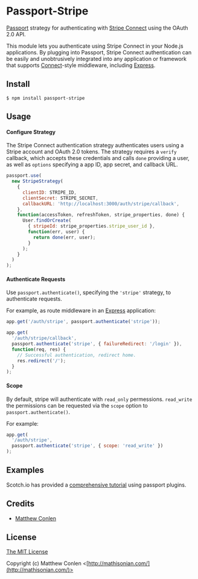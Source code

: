 # Passport-Stripe

[Passport](http://passportjs.org/) strategy for authenticating with [Stripe Connect](http://www.stripe.com/connect)
using the OAuth 2.0 API.

This module lets you authenticate using Stripe Connect in your Node.js applications.
By plugging into Passport, Stripe Connect authentication can be easily and
unobtrusively integrated into any application or framework that supports
[Connect](http://www.senchalabs.org/connect/)-style middleware, including
[Express](http://expressjs.com/).

## Install

    $ npm install passport-stripe

## Usage

#### Configure Strategy

The Stripe Connect authentication strategy authenticates users using a Stripe
account and OAuth 2.0 tokens. The strategy requires a `verify` callback, which
accepts these credentials and calls `done` providing a user, as well as
`options` specifying a app ID, app secret, and callback URL.

```js
passport.use(
  new StripeStrategy(
    {
      clientID: STRIPE_ID,
      clientSecret: STRIPE_SECRET,
      callbackURL: 'http://localhost:3000/auth/stripe/callback',
    },
    function(accessToken, refreshToken, stripe_properties, done) {
      User.findOrCreate(
        { stripeId: stripe_properties.stripe_user_id },
        function(err, user) {
          return done(err, user);
        }
      );
    }
  )
);
```

#### Authenticate Requests

Use `passport.authenticate()`, specifying the `'stripe'` strategy, to
authenticate requests.

For example, as route middleware in an [Express](http://expressjs.com/)
application:

```js
app.get('/auth/stripe', passport.authenticate('stripe'));

app.get(
  '/auth/stripe/callback',
  passport.authenticate('stripe', { failureRedirect: '/login' }),
  function(req, res) {
    // Successful authentication, redirect home.
    res.redirect('/');
  }
);
```

#### Scope

By default, stripe will authenticate with `read_only` permessions. `read_write` the permissions can be requested
via the `scope` option to `passport.authenticate()`.

For example:

```js
app.get(
  '/auth/stripe',
  passport.authenticate('stripe', { scope: 'read_write' })
);
```

## Examples

Scotch.io has provided a [comprehensive tutorial](http://scotch.io/tutorials/javascript/easy-node-authentication-setup-and-local) using passport plugins.

## Credits

* [Matthew Conlen](http://github.com/mathisonian)

## License

[The MIT License](http://opensource.org/licenses/MIT)

Copyright (c) Matthew Conlen <[http://mathisonian.com/](http://mathisonian.com/)>
